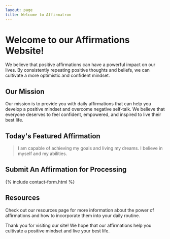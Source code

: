 ```yaml
---
layout: page
title: Welcome to Affirmatron
---
```


# Welcome to our Affirmations Website!

We believe that positive affirmations can have a powerful impact on our lives. By consistently repeating positive thoughts and beliefs, we can cultivate a more optimistic and confident mindset.

## Our Mission

Our mission is to provide you with daily affirmations that can help you develop a positive mindset and overcome negative self-talk. We believe that everyone deserves to feel confident, empowered, and inspired to live their best life.

## Today's Featured Affirmation

> I am capable of achieving my goals and living my dreams. I believe in myself and my abilities.

## Submit An Affirmation for Processing

{% include contact-form.html %}

## Resources

Check out our resources page for more information about the power of affirmations and how to incorporate them into your daily routine.

Thank you for visiting our site! We hope that our affirmations help you cultivate a positive mindset and live your best life.
